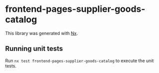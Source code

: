 # frontend-pages-supplier-goods-catalog

This library was generated with [Nx](https://nx.dev).

## Running unit tests

Run `nx test frontend-pages-supplier-goods-catalog` to execute the unit tests.
